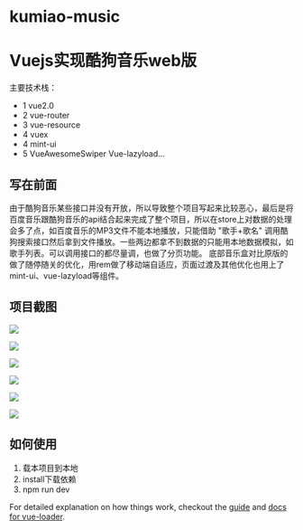 # kumiao-music

# Vuejs实现酷狗音乐web版 

主要技术栈：
* 1 vue2.0
* 2 vue-router
* 3 vue-resource
* 4 vuex
* 4 mint-ui
* 5 VueAwesomeSwiper Vue-lazyload...

## 写在前面
由于酷狗音乐某些接口并没有开放，所以导致整个项目写起来比较恶心，最后是将百度音乐跟酷狗音乐的api结合起来完成了整个项目，所以在store上对数据的处理会多了点，如百度音乐的MP3文件不能本地播放，只能借助 "歌手+歌名" 调用酷狗搜索接口然后拿到文件播放。一些两边都拿不到数据的只能用本地数据模拟，如歌手列表。可以调用接口的都尽量调，也做了分页功能。
底部音乐盒对比原版的做了随停随关的优化，用rem做了移动端自适应，页面过渡及其他优化也用上了mint-ui、vue-lazyload等组件。

## 项目截图
![](https://ooo.0o0.ooo/2017/06/16/5943a36a80ad9.png)

![](https://ooo.0o0.ooo/2017/06/16/5943a3adc908c.png)

![](https://ooo.0o0.ooo/2017/06/16/5943a3f981287.png)

![](https://ooo.0o0.ooo/2017/06/16/5943a416516a5.png)

![](https://ooo.0o0.ooo/2017/06/16/5943a428c00ac.png)

![](https://ooo.0o0.ooo/2017/06/16/5943a444da58e.png)



## 如何使用

1. 载本项目到本地
2. install下载依赖
3. npm run dev 

For detailed explanation on how things work, checkout the [guide](http://vuejs-templates.github.io/webpack/) and [docs for vue-loader](http://vuejs.github.io/vue-loader).
